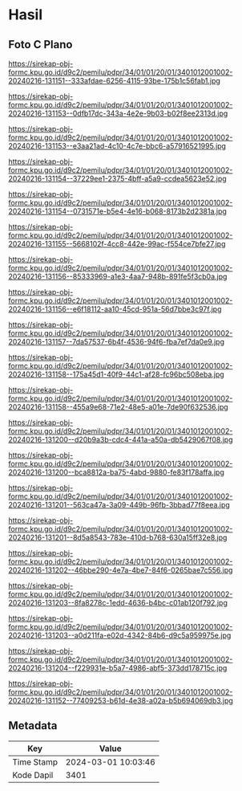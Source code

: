# Hasil

## Foto C Plano

https://sirekap-obj-formc.kpu.go.id/d9c2/pemilu/pdpr/34/01/01/20/01/3401012001002-20240216-131151--333afdae-6256-4115-93be-175b1c56fab1.jpg

https://sirekap-obj-formc.kpu.go.id/d9c2/pemilu/pdpr/34/01/01/20/01/3401012001002-20240216-131153--0dfb17dc-343a-4e2e-9b03-b02f8ee2313d.jpg

https://sirekap-obj-formc.kpu.go.id/d9c2/pemilu/pdpr/34/01/01/20/01/3401012001002-20240216-131153--e3aa21ad-4c10-4c7e-bbc6-a57916521995.jpg

https://sirekap-obj-formc.kpu.go.id/d9c2/pemilu/pdpr/34/01/01/20/01/3401012001002-20240216-131154--37229ee1-2375-4bff-a5a9-ccdea5623e52.jpg

https://sirekap-obj-formc.kpu.go.id/d9c2/pemilu/pdpr/34/01/01/20/01/3401012001002-20240216-131154--0731571e-b5e4-4e16-b068-8173b2d2381a.jpg

https://sirekap-obj-formc.kpu.go.id/d9c2/pemilu/pdpr/34/01/01/20/01/3401012001002-20240216-131155--5668102f-4cc8-442e-99ac-f554ce7bfe27.jpg

https://sirekap-obj-formc.kpu.go.id/d9c2/pemilu/pdpr/34/01/01/20/01/3401012001002-20240216-131156--85333969-a1e3-4aa7-948b-891fe5f3cb0a.jpg

https://sirekap-obj-formc.kpu.go.id/d9c2/pemilu/pdpr/34/01/01/20/01/3401012001002-20240216-131156--e6f18112-aa10-45cd-951a-56d7bbe3c97f.jpg

https://sirekap-obj-formc.kpu.go.id/d9c2/pemilu/pdpr/34/01/01/20/01/3401012001002-20240216-131157--7da57537-6b4f-4536-94f6-fba7ef7da0e9.jpg

https://sirekap-obj-formc.kpu.go.id/d9c2/pemilu/pdpr/34/01/01/20/01/3401012001002-20240216-131158--175a45d1-40f9-44c1-af28-fc96bc508eba.jpg

https://sirekap-obj-formc.kpu.go.id/d9c2/pemilu/pdpr/34/01/01/20/01/3401012001002-20240216-131158--455a9e68-71e2-48e5-a01e-7de90f632536.jpg

https://sirekap-obj-formc.kpu.go.id/d9c2/pemilu/pdpr/34/01/01/20/01/3401012001002-20240216-131200--d20b9a3b-cdc4-441a-a50a-db5429067f08.jpg

https://sirekap-obj-formc.kpu.go.id/d9c2/pemilu/pdpr/34/01/01/20/01/3401012001002-20240216-131200--bca8812a-ba75-4abd-9880-fe83f178affa.jpg

https://sirekap-obj-formc.kpu.go.id/d9c2/pemilu/pdpr/34/01/01/20/01/3401012001002-20240216-131201--563ca47a-3a09-449b-96fb-3bbad77f8eea.jpg

https://sirekap-obj-formc.kpu.go.id/d9c2/pemilu/pdpr/34/01/01/20/01/3401012001002-20240216-131201--8d5a8543-783e-410d-b768-630a15ff32e8.jpg

https://sirekap-obj-formc.kpu.go.id/d9c2/pemilu/pdpr/34/01/01/20/01/3401012001002-20240216-131202--46bbe290-4e7a-4be7-84f6-0265bae7c556.jpg

https://sirekap-obj-formc.kpu.go.id/d9c2/pemilu/pdpr/34/01/01/20/01/3401012001002-20240216-131203--8fa8278c-1edd-4636-b4bc-c01ab120f792.jpg

https://sirekap-obj-formc.kpu.go.id/d9c2/pemilu/pdpr/34/01/01/20/01/3401012001002-20240216-131203--a0d211fa-e02d-4342-84b6-d9c5a959975e.jpg

https://sirekap-obj-formc.kpu.go.id/d9c2/pemilu/pdpr/34/01/01/20/01/3401012001002-20240216-131204--f229931e-b5a7-4986-abf5-373dd178715c.jpg

https://sirekap-obj-formc.kpu.go.id/d9c2/pemilu/pdpr/34/01/01/20/01/3401012001002-20240216-131152--77409253-b61d-4e38-a02a-b5b694069db3.jpg


## Metadata

| Key        | Value               |
| ---------- | ------------------- |
| Time Stamp | 2024-03-01 10:03:46 |
| Kode Dapil | 3401                |



